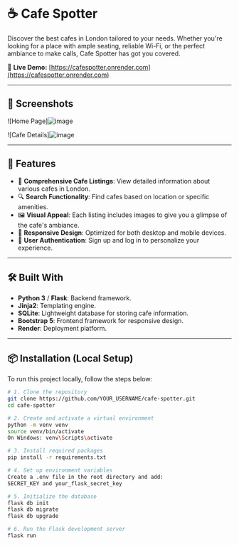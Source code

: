# ☕ Cafe Spotter

Discover the best cafes in London tailored to your needs. Whether you're looking for a place with ample seating, reliable Wi-Fi, or the perfect ambiance to make calls, Cafe Spotter has got you covered.

🔗 **Live Demo:** [https://cafespotter.onrender.com](https://cafespotter.onrender.com)

---

## 📸 Screenshots

![Home Page]![image](https://github.com/user-attachments/assets/ecfeabff-ab7a-40e4-812d-461a3128e464)


![Cafe Details]![image](https://github.com/user-attachments/assets/37668dd8-7975-43ae-a5ea-6773a1b5a0e2)




---

## 🚀 Features

- 📍 **Comprehensive Cafe Listings**: View detailed information about various cafes in London.
- 🔍 **Search Functionality**: Find cafes based on location or specific amenities.
- 🖼️ **Visual Appeal**: Each listing includes images to give you a glimpse of the cafe's ambiance.
- 📱 **Responsive Design**: Optimized for both desktop and mobile devices.
- 🧾 **User Authentication**: Sign up and log in to personalize your experience.

---

## 🛠️ Built With

- **Python 3** / **Flask**: Backend framework.
- **Jinja2**: Templating engine.
- **SQLite**: Lightweight database for storing cafe information.
- **Bootstrap 5**: Frontend framework for responsive design.
- **Render**: Deployment platform.

---

## 📦 Installation (Local Setup)

To run this project locally, follow the steps below:

```bash
# 1. Clone the repository
git clone https://github.com/YOUR_USERNAME/cafe-spotter.git
cd cafe-spotter

# 2. Create and activate a virtual environment
python -m venv venv
source venv/bin/activate
On Windows: venv\Scripts\activate

# 3. Install required packages
pip install -r requirements.txt

# 4. Set up environment variables
Create a .env file in the root directory and add:
SECRET_KEY and your_flask_secret_key

# 5. Initialize the database
flask db init
flask db migrate
flask db upgrade

# 6. Run the Flask development server
flask run
